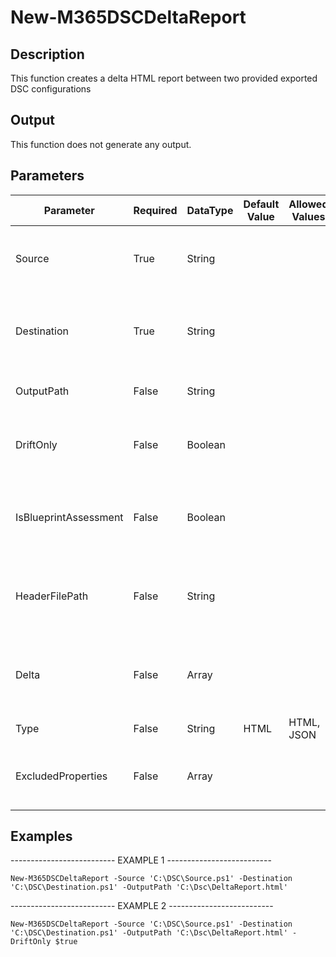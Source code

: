 ﻿# New-M365DSCDeltaReport

## Description

This function creates a delta HTML report between two provided exported
DSC configurations

## Output

This function does not generate any output.

## Parameters

| Parameter | Required | DataType | Default Value | Allowed Values | Description |
| --- | --- | --- | --- | --- | --- |
| Source | True | String |  |  | The source DSC configuration to compare from. |
| Destination | True | String |  |  | The destination DSC configuration to compare with. |
| OutputPath | False | String |  |  | The output path of the delta report. |
| DriftOnly | False | Boolean |  |  | Specifies that only difference should be in the report. |
| IsBlueprintAssessment | False | Boolean |  |  | Specifies that the report is a comparison with a Blueprint. |
| HeaderFilePath | False | String |  |  | Specifies that file that contains a custom header for the report. |
| Delta | False | Array |  |  | An array with difference, already compiled from another source. |
| Type | False | String | HTML | HTML, JSON |  |
| ExcludedProperties | False | Array |  |  | Array that contains the list of parameters to exclude. |

## Examples

-------------------------- EXAMPLE 1 --------------------------

`New-M365DSCDeltaReport -Source 'C:\DSC\Source.ps1' -Destination 'C:\DSC\Destination.ps1' -OutputPath 'C:\Dsc\DeltaReport.html'`

-------------------------- EXAMPLE 2 --------------------------

`New-M365DSCDeltaReport -Source 'C:\DSC\Source.ps1' -Destination 'C:\DSC\Destination.ps1' -OutputPath 'C:\Dsc\DeltaReport.html' -DriftOnly $true`



